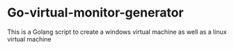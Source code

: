 # Go-virtual-monitor-generator
This is a Golang script to create a windows virtual machine as well as a linux virtual machine
